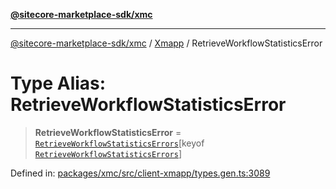 [**@sitecore-marketplace-sdk/xmc**](../../../../README.md)

***

[@sitecore-marketplace-sdk/xmc](../../../../README.md) / [Xmapp](../README.md) / RetrieveWorkflowStatisticsError

# Type Alias: RetrieveWorkflowStatisticsError

> **RetrieveWorkflowStatisticsError** = [`RetrieveWorkflowStatisticsErrors`](RetrieveWorkflowStatisticsErrors.md)\[keyof [`RetrieveWorkflowStatisticsErrors`](RetrieveWorkflowStatisticsErrors.md)\]

Defined in: [packages/xmc/src/client-xmapp/types.gen.ts:3089](https://github.com/Sitecore/marketplace-sdk/blob/893df143248e67d8c66e942a96045542130259a0/packages/xmc/src/client-xmapp/types.gen.ts#L3089)
